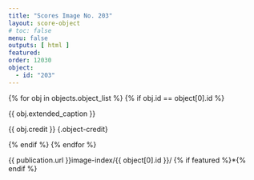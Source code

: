 ```yaml
---
title: "Scores Image No. 203"
layout: score-object
# toc: false
menu: false
outputs: [ html ]
featured: 
order: 12030
object:
  - id: "203"
---
```


{% for obj in objects.object_list %}
{% if obj.id == object[0].id %}

{{ obj.extended_caption }}

{{ obj.credit }} {.object-credit}

{% endif %}
{% endfor %}

<div class="object-credit object-url is-print-only">

{{ publication.url }}image-index/{{ object[0].id }}/ {% if featured %}*{% endif %}

</div>

